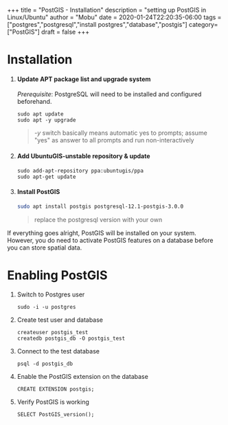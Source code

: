 +++
title = "PostGIS - Installation"
description = "setting up PostGIS in Linux/Ubuntu"
author = "Mobu"
date = 2020-01-24T22:20:35-06:00
tags = ["postgres","postgresql","install postgres","database","postgis"]
category= ["PostGIS"]
draft = false
+++
# Installation
1. #### Update APT package list and upgrade system

	*_Prerequisite_*: PostgreSQL will need to be installed and configured beforehand.
	```
	sudo apt update
	sudo apt -y upgrade
	```  
	> _-y_ switch basically means automatic yes to prompts; assume "yes" as answer to all prompts and run non-interactively

2. #### Add UbuntuGIS-unstable repository & update
	```
	sudo add-apt-repository ppa:ubuntugis/ppa
	sudo apt-get update
	```  
3. #### Install PostGIS
	```bash
	sudo apt install postgis postgresql-12.1-postgis-3.0.0
	```  
	> replace the postgresql version with your own
	
If everything goes alright, PostGIS will be installed on your system. However, you do need to activate PostGIS features on a database
before you can store spatial data.

# Enabling PostGIS
1. Switch to Postgres user
	```
	sudo -i -u postgres
	```  
2. Create test user and database
	```
	createuser postgis_test
	createdb postgis_db -O postgis_test
	```  
3. Connect to the test database
	```
	psql -d postgis_db
	```  
4. Enable the PostGIS extension on the database
	```
	CREATE EXTENSION postgis;
	```  
5. Verify PostGIS is working
	```
	SELECT PostGIS_version();
	```  
